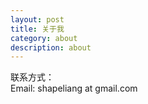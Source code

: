 ```yaml
---
layout: post
title: 关于我
category: about
description: about
---
```


联系方式：  
Email: shapeliang at gmail.com
